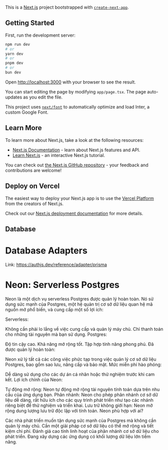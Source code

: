 This is a [Next.js](https://nextjs.org/) project bootstrapped with [`create-next-app`](https://github.com/vercel/next.js/tree/canary/packages/create-next-app).

## Getting Started

First, run the development server:

```bash
npm run dev
# or
yarn dev
# or
pnpm dev
# or
bun dev
```

Open [http://localhost:3000](http://localhost:3000) with your browser to see the result.

You can start editing the page by modifying `app/page.tsx`. The page auto-updates as you edit the file.

This project uses [`next/font`](https://nextjs.org/docs/basic-features/font-optimization) to automatically optimize and load Inter, a custom Google Font.

## Learn More

To learn more about Next.js, take a look at the following resources:

-   [Next.js Documentation](https://nextjs.org/docs) - learn about Next.js features and API.
-   [Learn Next.js](https://nextjs.org/learn) - an interactive Next.js tutorial.

You can check out [the Next.js GitHub repository](https://github.com/vercel/next.js/) - your feedback and contributions are welcome!

## Deploy on Vercel

The easiest way to deploy your Next.js app is to use the [Vercel Platform](https://vercel.com/new?utm_medium=default-template&filter=next.js&utm_source=create-next-app&utm_campaign=create-next-app-readme) from the creators of Next.js.

Check out our [Next.js deployment documentation](https://nextjs.org/docs/deployment) for more details.

## Database

# Database Adapters

Link: https://authjs.dev/reference/adapter/prisma

# Neon: Serverless Postgres

Neon là một dịch vụ serverless Postgres được quản lý hoàn toàn. Nó sử dụng sức mạnh của Postgres, một hệ quản trị cơ sở dữ liệu quan hệ mã nguồn mở phổ biến, và cung cấp một số lợi ích:

Serverless:

Không cần phải lo lắng về việc cung cấp và quản lý máy chủ.
Chỉ thanh toán cho những tài nguyên mà bạn sử dụng.
Postgres:

Độ tin cậy cao.
Khả năng mở rộng tốt.
Tập hợp tính năng phong phú.
Đã được quản lý hoàn toàn:

Neon xử lý tất cả các công việc phức tạp trong việc quản lý cơ sở dữ liệu Postgres, bao gồm sao lưu, nâng cấp và bảo mật.
Mức miễn phí hào phóng:

Dễ dàng sử dụng cho các dự án cá nhân hoặc thử nghiệm trước khi cam kết.
Lợi ích chính của Neon:

Tự động mở rộng: Neon tự động mở rộng tài nguyên tính toán dựa trên nhu cầu của ứng dụng bạn.
Phân nhánh: Neon cho phép phân nhánh cơ sở dữ liệu dễ dàng, rất hữu ích cho các quy trình phát triển như tạo các nhánh riêng biệt để thử nghiệm và triển khai.
Lưu trữ không giới hạn: Neon mở rộng dung lượng lưu trữ độc lập với tính toán.
Neon phù hợp với ai?

Các nhà phát triển muốn tận dụng sức mạnh của Postgres mà không cần quản lý máy chủ.
Cần một giải pháp cơ sở dữ liệu có thể mở rộng và tiết kiệm chi phí.
Đánh giá cao tính linh hoạt của phân nhánh cơ sở dữ liệu cho phát triển.
Đang xây dựng các ứng dụng có khối lượng dữ liệu lớn tiềm năng.
